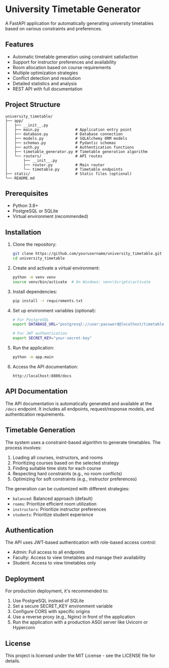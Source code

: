 # University Timetable Generator

A FastAPI application for automatically generating university timetables based on various constraints and preferences.

## Features

- Automatic timetable generation using constraint satisfaction
- Support for instructor preferences and availability
- Room allocation based on course requirements
- Multiple optimization strategies
- Conflict detection and resolution
- Detailed statistics and analysis
- REST API with full documentation

## Project Structure

```
university_timetable/
├── app/
│   ├── __init__.py
│   ├── main.py                # Application entry point
│   ├── database.py            # Database connection
│   ├── models.py              # SQLAlchemy ORM models
│   ├── schemas.py             # Pydantic schemas
│   ├── auth.py                # Authentication functions
│   ├── timetable_generator.py # Timetable generation algorithm
│   └── routers/               # API routes
│       ├── __init__.py
│       ├── router.py          # Main router
│       └── timetable.py       # Timetable endpoints
├── static/                    # Static files (optional)
└── README.md
```

## Prerequisites

- Python 3.8+
- PostgreSQL or SQLite
- Virtual environment (recommended)

## Installation

1. Clone the repository:
   ```bash
   git clone https://github.com/yourusername/university_timetable.git
   cd university_timetable
   ```

2. Create and activate a virtual environment:
   ```bash
   python -m venv venv
   source venv/bin/activate  # On Windows: venv\Scripts\activate
   ```

3. Install dependencies:
   ```bash
   pip install -r requirements.txt
   ```

4. Set up environment variables (optional):
   ```bash
   # For PostgreSQL
   export DATABASE_URL="postgresql://user:password@localhost/timetable"
   
   # For JWT authentication
   export SECRET_KEY="your-secret-key"
   ```

5. Run the application:
   ```bash
   python -m app.main
   ```

6. Access the API documentation:
   ```
   http://localhost:8800/docs
   ```

## API Documentation

The API documentation is automatically generated and available at the `/docs` endpoint. It includes all endpoints, request/response models, and authentication requirements.

## Timetable Generation

The system uses a constraint-based algorithm to generate timetables. The process involves:

1. Loading all courses, instructors, and rooms
2. Prioritizing courses based on the selected strategy
3. Finding suitable time slots for each course
4. Respecting hard constraints (e.g., no room conflicts)
5. Optimizing for soft constraints (e.g., instructor preferences)

The generation can be customized with different strategies:
- `balanced`: Balanced approach (default)
- `rooms`: Prioritize efficient room utilization
- `instructors`: Prioritize instructor preferences
- `students`: Prioritize student experience

## Authentication

The API uses JWT-based authentication with role-based access control:
- Admin: Full access to all endpoints
- Faculty: Access to view timetables and manage their availability
- Student: Access to view timetables only

## Deployment

For production deployment, it's recommended to:
1. Use PostgreSQL instead of SQLite
2. Set a secure SECRET_KEY environment variable
3. Configure CORS with specific origins
4. Use a reverse proxy (e.g., Nginx) in front of the application
5. Run the application with a production ASGI server like Uvicorn or Hypercorn

## License

This project is licensed under the MIT License - see the LICENSE file for details.